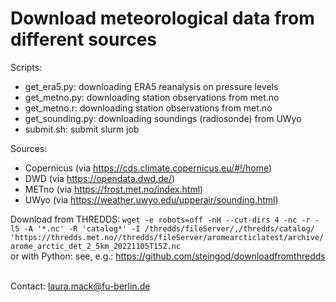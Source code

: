 # Download meteorological data from different sources

Scripts:
- get_era5.py: downloading ERA5 reanalysis on pressure levels
- get_metno.py: downloading station observations from met.no
- get_metno.r: downloading station observations from met.no
- get_sounding.py: downloading soundings (radiosonde) from UWyo
- submit.sh: submit slurm job

Sources:
- Copernicus (via https://cds.climate.copernicus.eu/#!/home)
- DWD (via https://opendata.dwd.de/)
- METno (via https://frost.met.no/index.html)
- UWyo (via https://weather.uwyo.edu/upperair/sounding.html)

Download from THREDDS:
`wget -e robots=off -nH --cut-dirs 4 -nc -r -l5 -A '*.nc' -R 'catalog*' -I /thredds/fileServer/,/thredds/catalog/ 'https://thredds.met.no//thredds/fileServer/aromearcticlatest/archive/arome_arctic_det_2_5km_20221105T15Z.nc` 
<br>
or with Python: see, e.g.: https://github.com/steingod/downloadfromthredds <br><br>


Contact: laura.mack@fu-berlin.de

